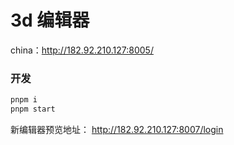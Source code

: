 # 3d 编辑器

china：http://182.92.210.127:8005/

### 开发

```bash
pnpm i
pnpm start
```

新编辑器预览地址： http://182.92.210.127:8007/login

